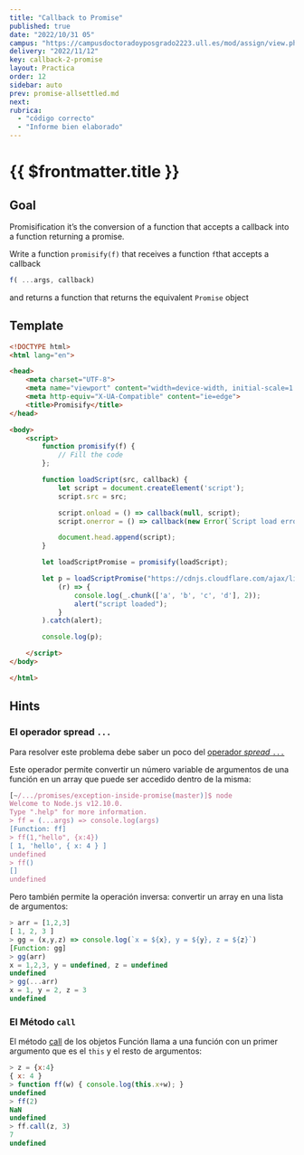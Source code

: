 ```yaml
---
title: "Callback to Promise"
published: true
date: "2022/10/31 05"
campus: "https://campusdoctoradoyposgrado2223.ull.es/mod/assign/view.php?id=787"
delivery: "2022/11/12"
key: callback-2-promise
layout: Practica
order: 12
sidebar: auto
prev: promise-allsettled.md
next: 
rubrica:
  - "código correcto"
  - "Informe bien elaborado"
---
```


# {{ $frontmatter.title }}

## Goal

Promisification it’s the conversion of a function that accepts a callback into a function returning a promise.

Write a function `promisify(f)` that receives a function `f`that accepts a callback 

```js
f( ...args, callback)
``` 

and  returns a function that returns the equivalent `Promise` object

## Template

```html
<!DOCTYPE html>
<html lang="en">

<head>
    <meta charset="UTF-8">
    <meta name="viewport" content="width=device-width, initial-scale=1.0">
    <meta http-equiv="X-UA-Compatible" content="ie=edge">
    <title>Promisify</title>
</head>

<body>
    <script>
        function promisify(f) {
            // Fill the code
        };

        function loadScript(src, callback) {
            let script = document.createElement('script');
            script.src = src;

            script.onload = () => callback(null, script);
            script.onerror = () => callback(new Error(`Script load error for ${src}`));

            document.head.append(script);
        }

        let loadScriptPromise = promisify(loadScript);

        let p = loadScriptPromise("https://cdnjs.cloudflare.com/ajax/libs/lodash.js/4.17.11/lodash.js").then(
            (r) => {
                console.log(_.chunk(['a', 'b', 'c', 'd'], 2));
                alert("script loaded");
            }
        ).catch(alert);

        console.log(p);

    </script>
</body>

</html>
```

## Hints

### El operador spread `...`

Para resolver este problema debe saber un poco del [operador *spread* `...`](https://developer.mozilla.org/es/docs/Web/JavaScript/Referencia/Operadores/Spread_operator) 

Este operador permite convertir un número variable de argumentos de una función en  un array que puede ser accedido dentro de la misma:

  ```js
  [~/.../promises/exception-inside-promise(master)]$ node
  Welcome to Node.js v12.10.0.
  Type ".help" for more information.
  > ff = (...args) => console.log(args)
  [Function: ff]
  > ff(1,"hello", {x:4})
  [ 1, 'hello', { x: 4 } ]
  undefined
  > ff()
  []
  undefined
  ```

Pero también permite la operación inversa: convertir un array en una lista de argumentos:

```js
> arr = [1,2,3]
[ 1, 2, 3 ]
> gg = (x,y,z) => console.log(`x = ${x}, y = ${y}, z = ${z}`)
[Function: gg]
> gg(arr)
x = 1,2,3, y = undefined, z = undefined
undefined
> gg(...arr)
x = 1, y = 2, z = 3
undefined
```

### El Método `call`

El método [call](https://developer.mozilla.org/es/docs/Web/JavaScript/Referencia/Objetos_globales/Function/call) de los objetos Función llama a una función con un primer argumento que es el  `this` y el resto de argumentos:

```js
> z = {x:4}
{ x: 4 }
> function ff(w) { console.log(this.x+w); }
undefined
> ff(2)
NaN
undefined
> ff.call(z, 3)
7
undefined
```

<!--
## See

`tema2-async/event-loop/exercises/promises/promisify/`

-->